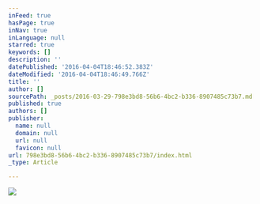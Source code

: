 ```yaml
---
inFeed: true
hasPage: true
inNav: true
inLanguage: null
starred: true
keywords: []
description: ''
datePublished: '2016-04-04T18:46:52.383Z'
dateModified: '2016-04-04T18:46:49.766Z'
title: ''
author: []
sourcePath: _posts/2016-03-29-798e3bd8-56b6-4bc2-b336-8907485c73b7.md
published: true
authors: []
publisher:
  name: null
  domain: null
  url: null
  favicon: null
url: 798e3bd8-56b6-4bc2-b336-8907485c73b7/index.html
_type: Article

---
```

![](https://the-grid-user-content.s3-us-west-2.amazonaws.com/b436ffae-208a-45f8-9e9a-b5c62bfb3e52.png)